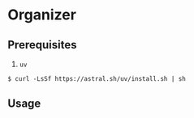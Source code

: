 # Organizer

## Prerequisites

1. `uv`

```shell
$ curl -LsSf https://astral.sh/uv/install.sh | sh
```

## Usage

